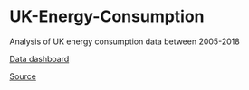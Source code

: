 # UK-Energy-Consumption
Analysis of UK energy consumption data between 2005-2018

[Data dashboard](https://uk-energy-consumption.herokuapp.com/)

[Source](https://www.gov.uk/government/statistics/total-final-energy-consumption-at-regional-and-local-authority-level-2005-to-2018)
